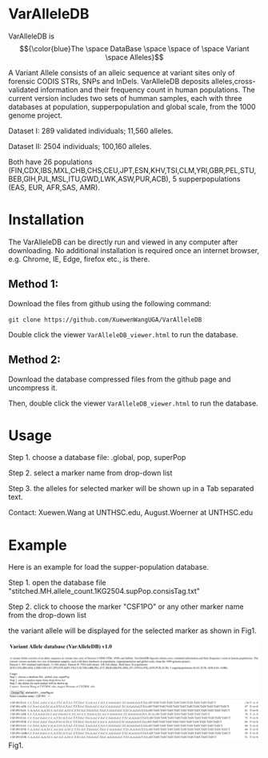 # VarAlleleDB
 VarAlleleDB is $${\color{blue}The \space DataBase \space \space of \space Variant \space Alleles}$$

A Variant Allele consists of an alleic sequence at variant sites only of forensic CODIS STRs, SNPs and InDels. VarAlleleDB deposits alleles,cross-validated information and their frequency count in human populations. The current version includes two sets of humman samples, each with three databases at population, supperpopulation and global scale, from the 1000 genome project.

Dataset I: 289 validated individuals; 11,560 alleles. 

Dataset II: 2504 individuals; 100,160 alleles. 

Both have 26 populations (FIN,CDX,IBS,MXL,CHB,CHS,CEU,JPT,ESN,KHV,TSI,CLM,YRI,GBR,PEL,STU,BEB,GIH,PJL,MSL,ITU,GWD,LWK,ASW,PUR,ACB), 5 supperpopulations (EAS, EUR, AFR,SAS, AMR).

# Installation
The VarAlleleDB can be directly run and viewed in any computer after downloading. No additional installation is required once an internet browser, e.g. Chrome, IE, Edge, firefox etc., is there. 
## Method 1: 
Download the files from github using the following command:

`git clone https://github.com/XuewenWangUGA/VarAlleleDB`

Double click the viewer `VarAlleleDB_viewer.html` to run the database.

## Method 2: 
Download the database compressed files from the github page and uncompress it. 

Then, double click the viewer `VarAlleleDB_viewer.html` to run the database.

# Usage

Step 1. choose a database file: .global, pop, superPop

Step 2. select a marker name from drop-down list

Step 3. the alleles for selected marker will be shown up in a Tab separated text.

Contact: Xuewen.Wang at UNTHSC.edu, August.Woerner at UNTHSC.edu

# Example
Here is an example for load the supper-population database.

Step 1. open the database file "stitched.MH.allele_count.1KG2504.supPop.consisTag.txt"

Step 2. click to choose the marker "CSF1PO" or any other marker name from the drop-down list

the variant allele will be displayed for the selected marker as shown in Fig1.

 ![Displaying of CSF1PO variant alleles](DBdisaply.PNG) Fig1.






